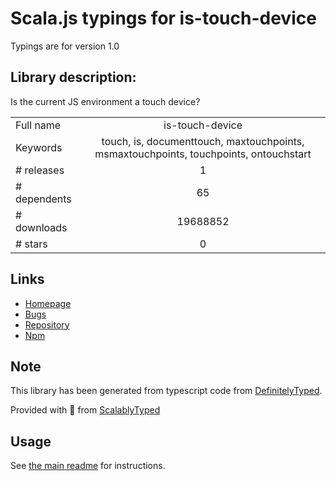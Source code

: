 
# Scala.js typings for is-touch-device

Typings are for version 1.0

## Library description:
Is the current JS environment a touch device?

|                    |                 |
| ------------------ | :-------------: |
| Full name          | is-touch-device |
| Keywords           | touch, is, documenttouch, maxtouchpoints, msmaxtouchpoints, touchpoints, ontouchstart |
| # releases         | 1 |
| # dependents       | 65 |
| # downloads        | 19688852 |
| # stars            | 0 |

## Links
- [Homepage](https://github.com/airbnb/is-touch-device#readme)
- [Bugs](https://github.com/airbnb/is-touch-device/issues)
- [Repository](https://github.com/airbnb/is-touch-device)
- [Npm](https://www.npmjs.com/package/is-touch-device)
    


## Note
This library has been generated from typescript code from [DefinitelyTyped](https://definitelytyped.org).

Provided with :purple_heart: from [ScalablyTyped](https://github.com/oyvindberg/ScalablyTyped)

## Usage
See [the main readme](../../readme.md) for instructions.


